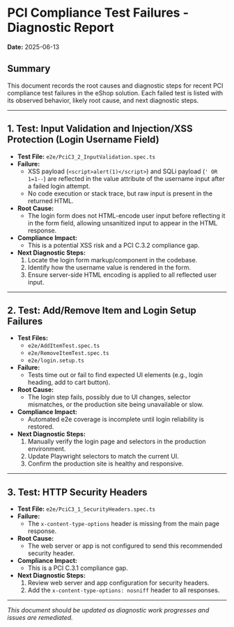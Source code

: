 # PCI Compliance Test Failures - Diagnostic Report

**Date:** 2025-06-13

## Summary
This document records the root causes and diagnostic steps for recent PCI compliance test failures in the eShop solution. Each failed test is listed with its observed behavior, likely root cause, and next diagnostic steps.

---

## 1. Test: Input Validation and Injection/XSS Protection (Login Username Field)
- **Test File:** `e2e/PciC3_2_InputValidation.spec.ts`
- **Failure:**
  - XSS payload (`<script>alert(1)</script>`) and SQLi payload (`' OR 1=1--`) are reflected in the value attribute of the username input after a failed login attempt.
  - No code execution or stack trace, but raw input is present in the returned HTML.
- **Root Cause:**
  - The login form does not HTML-encode user input before reflecting it in the form field, allowing unsanitized input to appear in the HTML response.
- **Compliance Impact:**
  - This is a potential XSS risk and a PCI C.3.2 compliance gap.
- **Next Diagnostic Steps:**
  1. Locate the login form markup/component in the codebase.
  2. Identify how the username value is rendered in the form.
  3. Ensure server-side HTML encoding is applied to all reflected user input.

---

## 2. Test: Add/Remove Item and Login Setup Failures
- **Test Files:**
  - `e2e/AddItemTest.spec.ts`
  - `e2e/RemoveItemTest.spec.ts`
  - `e2e/login.setup.ts`
- **Failure:**
  - Tests time out or fail to find expected UI elements (e.g., login heading, add to cart button).
- **Root Cause:**
  - The login step fails, possibly due to UI changes, selector mismatches, or the production site being unavailable or slow.
- **Compliance Impact:**
  - Automated e2e coverage is incomplete until login reliability is restored.
- **Next Diagnostic Steps:**
  1. Manually verify the login page and selectors in the production environment.
  2. Update Playwright selectors to match the current UI.
  3. Confirm the production site is healthy and responsive.

---

## 3. Test: HTTP Security Headers
- **Test File:** `e2e/PciC3_1_SecurityHeaders.spec.ts`
- **Failure:**
  - The `x-content-type-options` header is missing from the main page response.
- **Root Cause:**
  - The web server or app is not configured to send this recommended security header.
- **Compliance Impact:**
  - This is a PCI C.3.1 compliance gap.
- **Next Diagnostic Steps:**
  1. Review web server and app configuration for security headers.
  2. Add the `x-content-type-options: nosniff` header to all responses.

---

_This document should be updated as diagnostic work progresses and issues are remediated._
